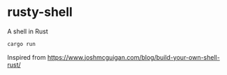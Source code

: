 # rusty-shell

A shell in Rust

```rust
cargo run
```

Inspired from <https://www.joshmcguigan.com/blog/build-your-own-shell-rust/>

